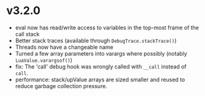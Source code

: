 
# v3.2.0

- eval now has read/write access to variables in the top-most frame of the call stack
- Better stack traces (available through `DebugTrace.stackTrace()`)
- Threads now have a changeable name
- Turned a few array parameters into varargs where possibly (notably `LuaValue.varargsof()`)
- fix: The 'call' debug hook was wrongly called with `__call` instead of `call`.
- performance: stack/upValue arrays are sized smaller and reused to reduce garbage collection pressure.
